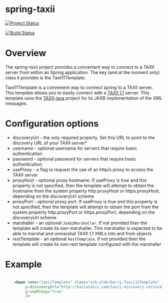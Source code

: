 # spring-taxii

[![Project Status](https://stillmaintained.com/amirkibbar/elderberry.png)](https://stillmaintained.com/amirkibbar/elderberry)

[![Build Status](https://travis-ci.org/amirkibbar/elderberry.svg?branch=master) ](https://travis-ci.org/amirkibbar/elderberry)

# Overview

The spring-taxii project provides a convenient way to connect to a TAXII server from within an Spring application. The
key (and at the moment only) class it provides is the Taxii11Template.

Taxii11Template is a convenient way to connect spring to a TAXII server. This template allows you to easily connect
with a [TAXII 1.1](http://taxii.mitre.org) server. This template uses the [TAXII-java](https://github.com/TAXIIProject/java-taxii)
project for its JAXB implementation of the XML messages.

# Configuration options

* discoveryUrl - the only required property. Set this URL to point to the discovery URL of your TAXII server* 
* username - optional username for servers that require basic authentication
* password - optional password for servers that require basic authentication
* useProxy - a flag to request the use of an http/s proxy to access the TAXII server
* proxyHost - optional proxy hostname. If useProxy is true and this property is not specified, then the template will 
    attempt to obtain the hostname from the system property http.proxyHost or https.proxyHost, depending on the 
    discoveryUrl scheme
* proxyPort - optional proxy port. If useProxy is true and this property is not specified, then the template will 
    attempt to obtain the port from the system property http.proxyPort or https.proxyPort, depending on the discoveryUrl
    scheme
* marshaller - an optional `Jaxb2Marshaller`. If not provided then the template will create its own marshaller. This 
    marshaller is expected to be able to marshal and unmarshal TAXII 1.1 XMLs into and from objects 
* restTemplate - an optional `RestTemplate`. If not provided then the template will create its own rest template 
    configured with the marshaller

# Example

```xml

    <bean name="taxiiTemplate" class="ajk.elderberry.Taxii11Template"
         p:discoveryUrl="http://hailataxii.com/taxii-discovery-service"
         p:useProxy="true"
         />
```